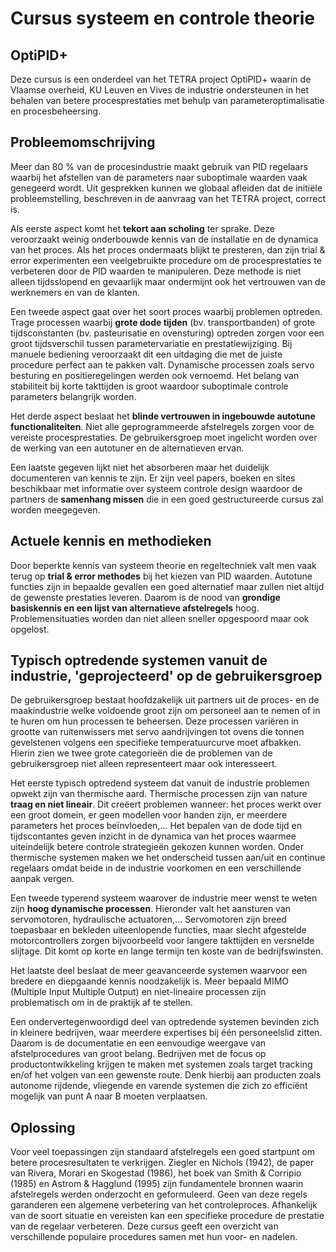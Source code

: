 # Cursus systeem en controle theorie

## OptiPID+

Deze cursus is een onderdeel van het TETRA project OptiPID+ waarin de Vlaamse overheid, KU Leuven en Vives de industrie ondersteunen in het behalen van betere procesprestaties met behulp van parameteroptimalisatie en procesbeheersing.

## Probleemomschrijving

Meer dan 80 $\%$ van de procesindustrie maakt gebruik van PID regelaars waarbij het afstellen van de parameters naar suboptimale waarden vaak genegeerd wordt. Uit gesprekken kunnen we globaal afleiden dat de initiële probleemstelling, beschreven in de aanvraag van het TETRA project, correct is. 

Als eerste aspect komt het **tekort aan scholing** ter sprake. Deze veroorzaakt weinig onderbouwde kennis van de installatie en de dynamica van het proces. Als het proces ondermaats blijkt te presteren, dan zijn trial & error experimenten een veelgebruikte procedure om de procesprestaties te verbeteren door de PID waarden te manipuleren. Deze methode is niet alleen tijdsslopend en gevaarlijk maar ondermijnt ook het vertrouwen van de werknemers en van de klanten.
 
Een tweede aspect gaat over het soort proces waarbij problemen optreden. Trage processen waarbij **grote dode tijden** (bv. transportbanden) of grote tijdsconstanten (bv. pasteurisatie en ovensturing) optreden zorgen voor een groot tijdsverschil tussen parametervariatie en prestatiewijziging. Bij manuele bediening veroorzaakt dit een uitdaging die met de juiste procedure perfect aan te pakken valt. Dynamische processen zoals servo besturing en positieregelingen werden ook vernoemd. Het belang van stabiliteit bij korte takttijden is groot waardoor suboptimale controle parameters belangrijk worden.

Het derde aspect beslaat het **blinde vertrouwen in ingebouwde autotune functionaliteiten**. Niet alle geprogrammeerde afstelregels zorgen voor de vereiste procesprestaties. De gebruikersgroep moet ingelicht worden over de werking van een autotuner en de alternatieven ervan.

Een laatste gegeven lijkt niet het absorberen maar het duidelijk documenteren van kennis te zijn. Er zijn veel papers, boeken en sites beschikbaar met informatie over systeem controle design waardoor de partners de **samenhang missen** die in een goed gestructureerde cursus zal worden meegegeven. 

## Actuele kennis en methodieken

Door beperkte kennis van systeem theorie en regeltechniek valt men vaak terug op **trial & error methodes** bij het kiezen van PID waarden. Autotune functies zijn in bepaalde gevallen een goed alternatief maar zullen niet altijd de gewenste prestaties leveren. Daarom is de nood van **grondige basiskennis en een lijst van alternatieve afstelregels** hoog. Problemensituaties worden dan niet alleen sneller opgespoord maar ook opgelost.

## Typisch optredende systemen vanuit de industrie, 'geprojecteerd' op de gebruikersgroep

De gebruikersgroep bestaat hoofdzakelijk uit partners uit de proces- en de maakindustrie welke voldoende groot zijn om personeel aan te nemen of in te huren om hun processen te beheersen. Deze processen variëren in grootte van ruitenwissers met servo aandrijvingen tot ovens die tonnen gevelstenen volgens een specifieke temperatuurcurve moet afbakken. Hierin zien we twee grote categorieën die de problemen van de gebruikersgroep niet alleen representeert maar ook interesseert. 

Het eerste typisch optredend systeem dat vanuit de industrie problemen opwekt zijn van thermische aard. Thermische processen zijn van nature **traag en niet lineair**. Dit creëert problemen wanneer: het proces werkt over een groot domein, er geen modellen voor handen zijn, er meerdere parameters het proces beïnvloeden,… Het bepalen van de dode tijd en tijdscontantes geven inzicht in de dynamica van het proces waarmee uiteindelijk betere controle strategieën gekozen kunnen worden. Onder thermische systemen maken we het onderscheid tussen aan/uit en continue regelaars omdat beide in de industrie voorkomen en een verschillende aanpak vergen.

Een tweede typerend systeem waarover de industrie meer wenst te weten zijn **hoog dynamische processen**. Hieronder valt het aansturen van servomotoren, hydraulische actuatoren,... Servomotoren zijn breed toepasbaar en bekleden uiteenlopende functies, maar slecht afgestelde motorcontrollers zorgen bijvoorbeeld voor langere takttijden en versnelde slijtage. Dit komt op korte en lange termijn ten koste van de bedrijfswinsten.

Het laatste deel beslaat de meer geavanceerde systemen waarvoor een bredere en diepgaande kennis noodzakelijk is. Meer bepaald MIMO (Multiple Input Multiple Output) en niet-lineaire processen zijn problematisch om in de praktijk af te stellen. 

Een ondervertegenwoordigd deel van optredende systemen bevinden zich in kleinere bedrijven, waar meerdere expertises bij één personeelslid zitten. Daarom is de documentatie en een eenvoudige weergave van afstelprocedures van groot belang. Bedrijven met de focus op productontwikkeling krijgen te maken met systemen zoals target tracking en/of het volgen van een gewenste route. Denk hierbij aan producten zoals autonome rijdende, vliegende en varende systemen die zich zo efficiënt mogelijk van punt A naar B moeten verplaatsen. 

## Oplossing

Voor veel toepassingen zijn standaard afstelregels een goed startpunt om betere procesresultaten te verkrijgen. Ziegler en Nichols (1942), de paper van Rivera, Morari en Skogestad (1986), het boek van Smith $\&$ Corripio (1985) en Astrom $\&$ Hagglund (1995) zijn fundamentele bronnen waarin afstelregels werden onderzocht en geformuleerd. Geen van deze regels garanderen een algemene verbetering van het controleproces. Afhankelijk van de soort situatie en vereisten kan een specifieke procedure de prestatie van de regelaar verbeteren. Deze cursus geeft een overzicht van verschillende populaire procedures samen met hun voor- en nadelen.
